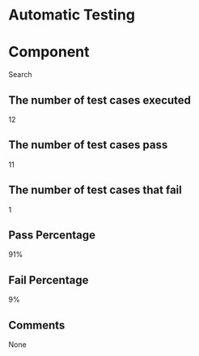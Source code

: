 # Automatic Testing

# Component

Search

## The number of test cases executed

12

## The number of test cases pass

11

## The number of test cases that fail

1

## Pass Percentage

91%

## Fail Percentage

9%

## Comments

None

